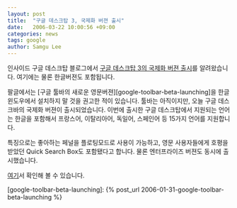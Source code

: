 ```yaml
---
layout: post
title:  "구글 데스크탑 3, 국제화 버젼 출시"
date:   2006-03-22 10:00:56 +09:00
categories: news
tags: google
author: Samgu Lee
---
```

인사이드 구글 데스크탑 블로그에서 [구글 데스크탑 3의 국제화 버젼 출시](http://googledesktop.blogspot.com/2006/03/going-international.html)를 알려왔습니다. 여기에는 물론 한글버젼도 포함됩니다.

팔글에서는 [구글 툴바의 새로운 영문버젼][google-toolbar-beta-launching]을 한글 윈도우에서 설치하지 말 것을 권고한 적이 있습니다. 툴바는 아직이지만, 오늘 구글 데스크바의 국제화 버젼이 출시되었습니다. 이번에 출시한 구글 데스크탑에서 지원되는 언어는 한글을 포함해서 프랑스어, 이탈리아어, 독일어, 스페인어 등 15가지 언어를 지원합니다.

특징으로는 좋아하는 페널을 플로팅모드로 사용이 가능하고, 영문 사용자들에게 호평을 받았던 Quick Search Box도 포함됐다고 합니다. 물론 엔터프라이즈 버젼도 동시에 출시했습니다.

[여기](ttp://desktop.google.com/)서 확인해 볼 수 있습니다.

[google-toolbar-beta-launching]: {% post_url 2006-01-31-google-toolbar-beta-launching %}
